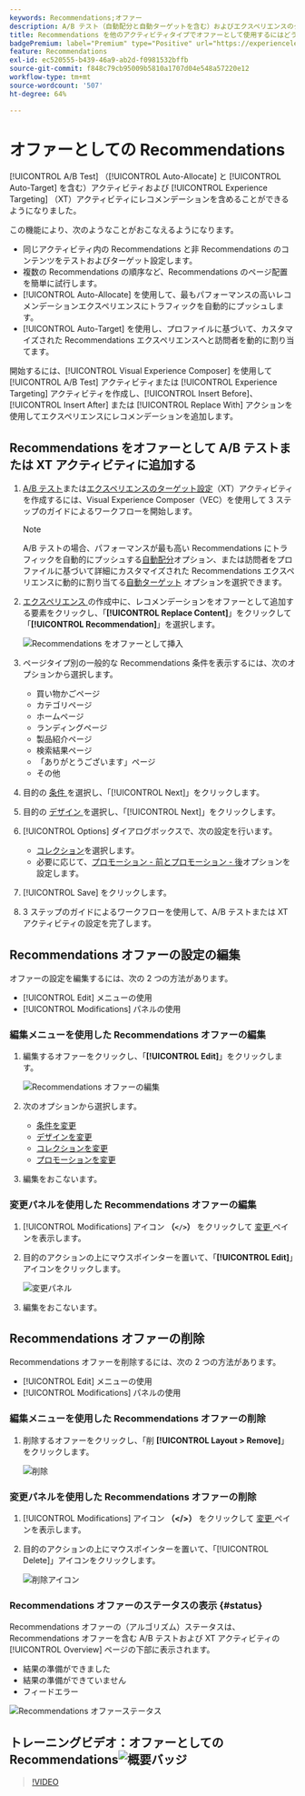 ```yaml
---
keywords: Recommendations;オファー
description: A/B テスト（自動配分と自動ターゲットを含む）およびエクスペリエンスのターゲット設定（XT）アクティビティで、オファーとして Adobe Recommendations を使用する方法を説明します。
title: Recommendations を他のアクティビティタイプでオファーとして使用するにはどうすればよいですか。
badgePremium: label="Premium" type="Positive" url="https://experienceleague.adobe.com/docs/target/using/introduction/intro.html?lang=ja#premium newtab=true" tooltip="Target Premium に含まれる機能を確認してください。"
feature: Recommendations
exl-id: ec520555-b439-46a9-ab2d-f0981532bffb
source-git-commit: f848c79cb95009b5810a1707d04e548a57220e12
workflow-type: tm+mt
source-wordcount: '507'
ht-degree: 64%

---
```


#  オファーとしての Recommendations 

[!UICONTROL A/B Test] （[!UICONTROL Auto-Allocate] と [!UICONTROL Auto-Target] を含む）アクティビティおよび [!UICONTROL Experience Targeting] （XT）アクティビティにレコメンデーションを含めることができるようになりました。

この機能により、次のようなことがおこなえるようになります。

* 同じアクティビティ内の Recommendations と非 Recommendations のコンテンツをテストおよびターゲット設定します。
* 複数の Recommendations の順序など、Recommendations のページ配置を簡単に試行します。
* [!UICONTROL Auto-Allocate] を使用して、最もパフォーマンスの高いレコメンデーションエクスペリエンスにトラフィックを自動的にプッシュします。
* [!UICONTROL Auto-Target] を使用し、プロファイルに基づいて、カスタマイズされた Recommendations エクスペリエンスへと訪問者を動的に割り当てます。

開始するには、[!UICONTROL Visual Experience Composer] を使用して [!UICONTROL A/B Test] アクティビティまたは [!UICONTROL Experience Targeting] アクティビティを作成し、[!UICONTROL Insert Before]、[!UICONTROL Insert After] または [!UICONTROL Replace With] アクションを使用してエクスペリエンスにレコメンデーションを追加します。

## Recommendations をオファーとして A/B テストまたは XT アクティビティに追加する

1. [A/B テスト](/help/main/c-activities/t-test-ab/t-test-create-ab/test-create-ab.md)または[エクスペリエンスのターゲット設定](/help/main/c-activities/t-experience-target/t-xt-create/xt-create.md)（XT）アクティビティを作成するには、Visual Experience Composer（VEC）を使用して 3 ステップのガイドによるワークフローを開始します。

   >[!NOTE]
   >
   >A/B テストの場合、パフォーマンスが最も高い Recommendations にトラフィックを自動的にプッシュする[自動配分](/help/main/c-activities/automated-traffic-allocation/automated-traffic-allocation.md)オプション、または訪問者をプロファイルに基づいて詳細にカスタマイズされた Recommendations エクスペリエンスに動的に割り当てる[自動ターゲット](/help/main/c-activities/auto-target/auto-target-to-optimize.md) オプションを選択できます。

1. [ エクスペリエンス ](/help/main/c-experiences/c-visual-experience-composer/viztarget-options.md) の作成中に、レコメンデーションをオファーとして追加する要素をクリックし、「**[!UICONTROL Replace Content]**」をクリックして「**[!UICONTROL Recommendation]**」を選択します。

   ![Recommendations をオファーとして挿入](/help/main/c-recommendations/t-create-recs-activity/assets/recs-as-offer.png)

1. ページタイプ別の一般的な Recommendations 条件を表示するには、次のオプションから選択します。

   * 買い物かごページ
   * カテゴリページ
   * ホームページ
   * ランディングページ
   * 製品紹介ページ
   * 検索結果ページ
   * 「ありがとうございます」ページ
   * その他

1. 目的の [ 条件 ](/help/main/c-recommendations/c-algorithms/algorithms.md) を選択し、「[!UICONTROL Next]」をクリックします。
1. 目的の [ デザイン ](/help/main/c-recommendations/c-design-overview/design-overview.md) を選択し、「[!UICONTROL Next]」をクリックします。
1. [!UICONTROL Options] ダイアログボックスで、次の設定を行います。

   * [コレクション](/help/main/c-recommendations/c-products/collections.md)を選択します。
   * 必要に応じて、[プロモーション - 前とプロモーション - 後](/help/main/c-recommendations/t-create-recs-activity/adding-promotions.md)オプションを設定します。

1. [!UICONTROL Save] をクリックします。
1. 3 ステップのガイドによるワークフローを使用して、A/B テストまたは XT アクティビティの設定を完了します。

## Recommendations オファーの設定の編集

オファーの設定を編集するには、次の 2 つの方法があります。

* [!UICONTROL Edit] メニューの使用
* [!UICONTROL Modifications] パネルの使用

### 編集メニューを使用した Recommendations オファーの編集

1. 編集するオファーをクリックし、「**[!UICONTROL Edit]**」をクリックします。

   ![Recommendations オファーの編集](/help/main/c-recommendations/assets/recs-offer-edit.png)

1. 次のオプションから選択します。

   * [条件を変更](/help/main/c-recommendations/c-algorithms/algorithms.md)
   * [デザインを変更](/help/main/c-recommendations/c-design-overview/design-overview.md)
   * [コレクションを変更](/help/main/c-recommendations/c-products/collections.md)
   * [プロモーションを変更](/help/main/c-recommendations/t-create-recs-activity/adding-promotions.md)

1. 編集をおこないます。

### 変更パネルを使用した Recommendations オファーの編集

1. [!UICONTROL Modifications] アイコン **（`</>`）** をクリックして [ 変更 ](/help/main/c-experiences/c-visual-experience-composer/c-vec-code-editor/vec-code-editor.md) ペインを表示します。
1. 目的のアクションの上にマウスポインターを置いて、「**[!UICONTROL Edit]**」アイコンをクリックします。

   ![変更パネル](/help/main/c-recommendations/assets/recs-offer-modifications.png)

1. 編集をおこないます。

## Recommendations オファーの削除

Recommendations オファーを削除するには、次の 2 つの方法があります。

* [!UICONTROL Edit] メニューの使用
* [!UICONTROL Modifications] パネルの使用

### 編集メニューを使用した Recommendations オファーの削除

1. 削除するオファーをクリックし、「削 **[!UICONTROL Layout > Remove]**」をクリックします。

   ![削除](/help/main/c-recommendations/assets/recs-offer-remove.png)

### 変更パネルを使用した Recommendations オファーの削除

1. [!UICONTROL Modifications] アイコン **（&lt;/>）** をクリックして [ 変更 ](/help/main/c-experiences/c-visual-experience-composer/c-vec-code-editor/vec-code-editor.md) ペインを表示します。
1. 目的のアクションの上にマウスポインターを置いて、「[!UICONTROL Delete]」アイコンをクリックします。

   ![削除アイコン](/help/main/c-recommendations/assets/recs-offer-delete.png)

### Recommendations オファーのステータスの表示 {#status}

Recommendations オファーの（アルゴリズム）ステータスは、Recommendations オファーを含む A/B テストおよび XT アクティビティの [!UICONTROL Overview] ページの下部に表示されます。

* 結果の準備ができました
* 結果の準備ができていません
* フィードエラー

![Recommendations オファーステータス](/help/main/c-recommendations/assets/recs-offer-status.png)

## トレーニングビデオ：オファーとしての Recommendations![概要バッジ](/help/main/assets/overview.png)

>[!VIDEO](https://video.tv.adobe.com/v/28878)
